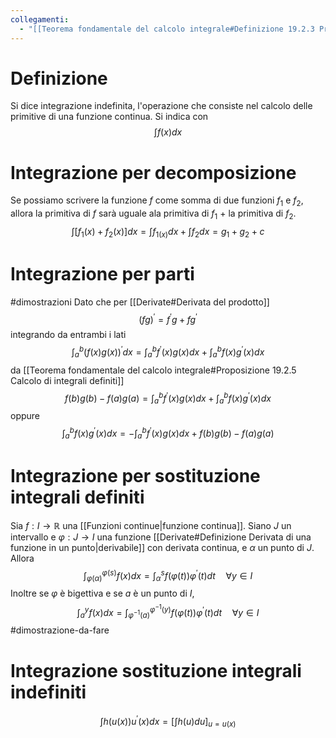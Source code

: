 ```yaml
---
collegamenti:
  - "[[Teorema fondamentale del calcolo integrale#Definizione 19.2.3 Primitiva]]"
---
```

# Definizione
Si dice integrazione indefinita, l'operazione che consiste nel calcolo delle primitive di una funzione continua. Si indica con
 $$\int f(x)dx$$
# Integrazione per decomposizione
Se possiamo scrivere la funzione $f$ come somma di due funzioni $f_{1}$ e $f_2$, allora la primitiva di $f$ sarà uguale ala primitiva di $f_1$ + la primitiva di $f_2$.
$$\int[f_1(x)+f_2(x)]dx=\int f_{1(x)}dx+\int f_{2}dx=g_1+g_2+c$$
# Integrazione per parti
#dimostrazioni 
Dato che per [[Derivate#Derivata del prodotto]]
$$(fg)^{'}=f^{'}g+fg^{'}$$
integrando da entrambi i lati
$$\int_{a}^{b}(f(x)g(x))^{'}dx=\int_{a}^{b} f^{'}(x)g(x)dx+\int_{a}^{b}f(x)g^{'}(x)dx$$
da [[Teorema fondamentale del calcolo integrale#Proposizione 19.2.5 Calcolo di integrali definiti]]
$$f(b)g(b)-f(a)g(a)= \int_{a}^{b} f^{'}(x)g(x)dx+\int_{a}^{b}f(x)g^{'}(x)dx$$
oppure
$$\int_{a}^{b}f(x)g^{'}(x)dx= -\int_{a}^{b} f^{'}(x)g(x)dx +f(b)g(b)-f(a)g(a)$$
# Integrazione per sostituzione integrali definiti
Sia $f:I\to\mathbb{R}$ una [[Funzioni continue|funzione continua]]. 
Siano $J$ un intervallo e $\varphi:J\to I$ una funzione [[Derivate#Definizione Derivata di una funzione in un punto|derivabile]] con derivata continua, e $\alpha$ un punto di $J$. Allora
$$\int_{\varphi(\alpha)}^{\varphi(s)}f(x)dx = \int_{\alpha}^{s}f(\varphi(t))\varphi^{'}(t)dt\quad \forall y \in I$$ Inoltre se $\varphi$ è bigettiva e se $a$ è un punto di $I$,
$$\int_{a}^{y}f(x)dx=\int_{\varphi^{-1}(a)}^{\varphi^{-1}(y)}f(\varphi(t))\varphi^{'}(t)dt\quad \forall y\in I$$
		#dimostrazione-da-fare 

# Integrazione sostituzione integrali indefiniti
$$\int h(u(x))u^{'}(x)dx=\left[\int h(u)du\right]_{u=u(x)}$$